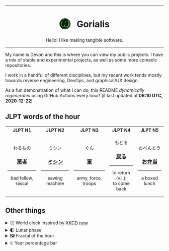 ***

<h1 align="center">
<sub>
    <img src="readme/resources/avatar.png" height="36">
</sub>
&nbsp;
Gorialis
</h1>
<p align="center">
Hello! I like making tangible software.
</p>

***

My name is Devon and this is where you can view my public projects. I have a mix of stable and experimental projects, as well as some more comedic repositories.

I work in a handful of different disciplines, but my recent work tends mostly towards reverse engineering, DevOps, and graphical/UX design.

As a fun demonstration of what I can do, this README *dynamically regenerates* using GitHub Actions every hour! (it last updated at **06:10 UTC, 2020-12-22**)

<h2>JLPT words of the hour</h2>
<table>
    <tr>
        <th>JLPT N1</th>
        <th>JLPT N2</th>
        <th>JLPT N3</th>
        <th>JLPT N4</th>
        <th>JLPT N5</th>
    </tr>
    <tr>
        <td>
            <p align="center">わるもの</p>
            <h3 align="center"><b><a href="https://jisho.org/search/%E6%82%AA%E8%80%85">悪者</a></b></h3>
            <hr>
            <p align="center">bad fellow,<wbr> rascal</p>
        </td>
        <td>
            <p align="center">ミシン</p>
            <h3 align="center"><b><a href="https://jisho.org/search/%E3%83%9F%E3%82%B7%E3%83%B3">ミシン</a></b></h3>
            <hr>
            <p align="center">sewing machine</p>
        </td>
        <td>
            <p align="center">ぐん</p>
            <h3 align="center"><b><a href="https://jisho.org/search/%E8%BB%8D">軍</a></b></h3>
            <hr>
            <p align="center">army,<wbr> force,<wbr> troops</p>
        </td>
        <td>
            <p align="center">もどる</p>
            <h3 align="center"><b><a href="https://jisho.org/search/%E6%88%BB%E3%82%8B">戻る</a></b></h3>
            <hr>
            <p align="center">to return (v.i.);<br> to come back</p>
        </td>
        <td>
            <p align="center">おべんとう</p>
            <h3 align="center"><b><a href="https://jisho.org/search/%E3%81%8A%E5%BC%81%E5%BD%93">お弁当</a></b></h3>
            <hr>
            <p align="center">a boxed lunch</p>
        </td>
    </tr>
</table>

<h2>Other things</h2>
<details>
<summary>🕕  World clock inspired by <a href="https://xkcd.com/now">XKCD now</a></summary>

> <img src="generated/now.png" width="512">

</details>
<details>
<summary>🌓 Lunar phase</summary>

The moon is approximately 27.71% through its phase (First Quarter).

</details>
<details>
<summary>&#x1f5bc; Fractal of the hour</summary>

> <img src="generated/fractal.png" width="512">

</details>
<details>
<summary>&#x23f2; Year percentage bar</summary>
<pre><code>2020 [███████████████████▁] 97.34%</code></pre>
</details>
